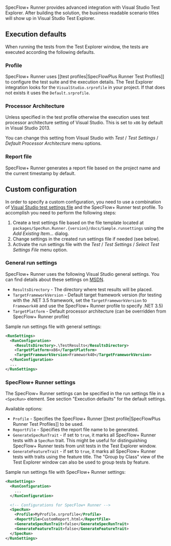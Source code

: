 SpecFlow+ Runner provides advanced integration with Visual Studio Test Explorer. After building the solution, the business readable scenario titles will show up in Visual Studio Test Explorer.

## Execution defaults

When running the tests from the Test Explorer window, the tests are executed according the following defaults.

### Profile

SpecFlow+ Runner uses [[test profiles|SpecFlowPlus Runner Test Profiles]] to configure the test suite and the execution details. The Test Explorer integration looks for the `VisualStudio.srprofile` in your project. If that does not exists it uses the `Default.srprofile`.

### Processor Architecture

Unless specified in the test profile otherwise the execution uses test processor architecture setting of Visual Studio. This is set to `x86` by default in Visual Studio 2013. 

You can change this setting from Visual Studio with _Test_ / _Test Settings_ / _Default Processor Architecture_ menu options.

### Report file

SpecFlow+ Runner generates a report file based on the project name and the current timestamp by default.

## Custom configuration

In order to specify a custom configuration, you need to use a combination of [Visual Studio test settings file](http://msdn.microsoft.com/en-us/library/jj635153.aspx) and the SpecFlow+ Runner test profile. To accomplish you need to perform the following steps:

1. Create a test settings file based on the file template located at `packages/SpecRun.Runner.{version}/docs/Sample.runsettings` using the _Add Existing Item..._ dialog.
2. Change settings in the created run settings file if needed (see below).
3. Activate the run settings file with the _Test_ / _Test Settings_ / _Select Test Settings File_ menu option.

### General run settings

SpecFlow+ Runner uses the following Visual Studio general settings. You can find details about these settings on [MSDN](http://msdn.microsoft.com/en-us/library/jj635153.aspx).

* `ResultsDirectory` - The directory where test results will be placed.
* `TargetFrameworkVersion` - Default target framework version (for testing with the .NET 3.5 framework, set the `TargetFrameworkVersion` to `Framework40` and use the SpecFlow+ Runner profile to specify .NET 3.5)
* `TargetPlatform` - Default processor architecture (can be overridden from SpecFlow+ Runner profile)

Sample run settings file with general settings:

```xml
<RunSettings>
  <RunConfiguration>
    <ResultsDirectory>.\TestResults</ResultsDirectory>
    <TargetPlatform>x86</TargetPlatform>
    <TargetFrameworkVersion>Framework40</TargetFrameworkVersion>
  </RunConfiguration>
  ...
</RunSettings>
```

### SpecFlow+ Runner settings

The SpecFlow+ Runner settings can be specified in the run settings file in a `<SpecRun>` element. See section "Execution defaults" for the default settings.

Available options:

* `Profile` - Specifies the SpecFlow+ Runner [[test profile|SpecFlowPlus Runner Test Profiles]] to be used. 
* `ReportFile` - Specifies the report file name to be generated. 
* `GenerateSpecRunTrait` - if set to `true`, it marks all SpecFlow+ Runner tests with a `SpecRun` trait. This might be useful for distinguishing SpecFlow+ Runner tests from unit tests in the Test Explorer window.
* `GenerateFeatureTrait` - if set to `true`, it marks all SpecFlow+ Runner tests with traits using the feature title. The "Group by Class" view of the Test Explorer window can also be used to group tests by feature.

Sample run settings file with SpecFlow+ Runner settings:

```xml
<RunSettings>
  <RunConfiguration>
    ...
  </RunConfiguration>

  <!-- Configurations for SpecFlow+ Runner -->
  <SpecRun>
    <Profile>MyProfile.srprofile</Profile>
    <ReportFile>CustomReport.html</ReportFile>
    <GenerateSpecRunTrait>false</GenerateSpecRunTrait>
    <GenerateFeatureTrait>false</GenerateFeatureTrait>
  </SpecRun>
</RunSettings>
```

